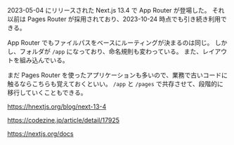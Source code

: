 2023-05-04 にリリースされた Next.js 13.4 で App Router が登場した。
それ以前は Pages Router が採用されており、2023-10-24 時点でも引き続き利用できる。

App Router でもファイルパスをベースにルーティングが決まるのは同じ。
しかし、フォルダが `/app` になっており、命名規則も変わっている。
また、レイアウトを組み込んでいる。

まだ Pages Router を使ったアプリケーションも多いので、業務で古いコードに触るならこちらも覚えておくといい。
`/app` と `/pages` で共存させて、段階的に移行していくこともできる。

https://hnextjs.org/blog/next-13-4

https://codezine.jp/article/detail/17925

https://nextjs.org/docs
